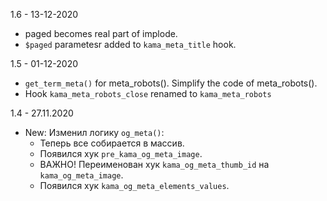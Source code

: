1.6 - 13-12-2020
- paged becomes real part of implode.
- `$paged` parametesr added to `kama_meta_title` hook.

1.5 - 01-12-2020
- `get_term_meta()` for meta_robots(). Simplify the code of meta_robots().
- Hook `kama_meta_robots_close` renamed to `kama_meta_robots`

1.4 - 27.11.2020
- New: Изменил логику `og_meta()`:
    - Теперь все собирается в массив. 
    - Появился хук `pre_kama_og_meta_image`. 
    - ВАЖНО! Переименован хук `kama_og_meta_thumb_id` на `kama_og_meta_image`. 
    - Появился хук `kama_og_meta_elements_values`.
